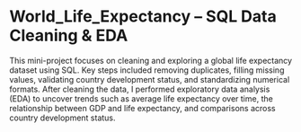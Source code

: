# World_Life_Expectancy – SQL Data Cleaning & EDA
This mini-project focuses on cleaning and exploring a global life expectancy dataset using SQL. Key steps included removing duplicates, filling missing values, validating country development status, and standardizing numerical formats. After cleaning the data, I performed exploratory data analysis (EDA) to uncover trends such as average life expectancy over time, the relationship between GDP and life expectancy, and comparisons across country development status.
